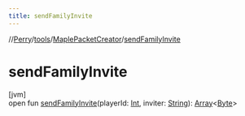```yaml
---
title: sendFamilyInvite
---
```

//[Perry](../../../index.html)/[tools](../index.html)/[MaplePacketCreator](index.html)/[sendFamilyInvite](send-family-invite.html)



# sendFamilyInvite



[jvm]\
open fun [sendFamilyInvite](send-family-invite.html)(playerId: [Int](https://kotlinlang.org/api/latest/jvm/stdlib/kotlin/-int/index.html), inviter: [String](https://docs.oracle.com/javase/8/docs/api/java/lang/String.html)): [Array](https://kotlinlang.org/api/latest/jvm/stdlib/kotlin/-array/index.html)<[Byte](https://kotlinlang.org/api/latest/jvm/stdlib/kotlin/-byte/index.html)>




